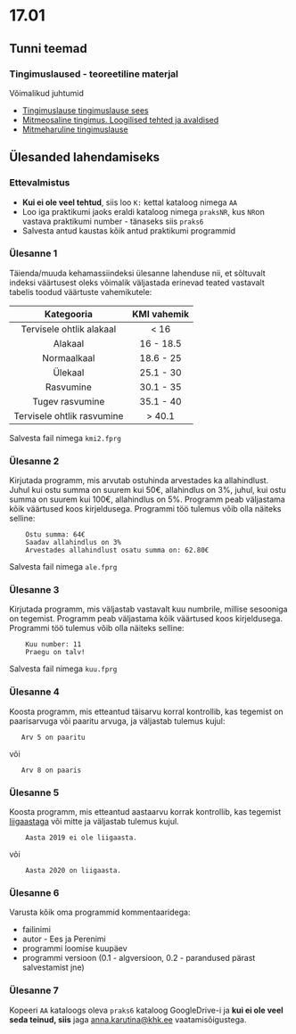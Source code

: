 # 17.01
## Tunni teemad
### Tingimuslaused - teoreetiline materjal
Võimalikud juhtumid
* [Tingimuslause tingimuslause sees](https://web.htk.tlu.ee/digitaru/programmeerimine/chapter/tingimuslause-tingimuslause-sees/)
* [Mitmeosaline tingimus. Loogilised tehted ja avaldised](https://web.htk.tlu.ee/digitaru/programmeerimine/chapter/mitmeosaline-tingimus-loogilised-tehted-ja-avaldised/)
* [Mitmeharuline tingimuslause](https://web.htk.tlu.ee/digitaru/programmeerimine/chapter/mitmeharuline-tingimuslause-elif-abil/)

## Ülesanded lahendamiseks
### Ettevalmistus
* <b>Kui ei ole veel tehtud</b>, siis loo `K:` kettal kataloog nimega `AA`
* Loo iga praktikumi jaoks eraldi kataloog nimega `praksNR`, kus `NR`on vastava praktikumi number - tänaseks siis `praks6`
* Salvesta antud kaustas kõik antud praktikumi programmid

### Ülesanne 1
Täienda/muuda kehamassiindeksi ülesanne lahenduse nii, et sõltuvalt indeksi väärtusest oleks võimalik väljastada erinevad teated vastavalt tabelis toodud väärtuste vahemikutele:

Kategooria	| KMI vahemik
:---:|:---:
Tervisele ohtlik alakaal	| < 16
Alakaal	| 16 - 18.5
Normaalkaal	| 18.6 - 25
Ülekaal	| 25.1 - 30
Rasvumine	| 30.1 - 35
Tugev rasvumine	| 35.1 - 40
Tervisele ohtlik rasvumine	| > 40.1

Salvesta fail nimega `kmi2.fprg`

### Ülesanne 2
Kirjutada programm, mis arvutab ostuhinda arvestades ka allahindlust. Juhul kui ostu summa on suurem kui 50&euro;, allahindlus on 3%, juhul, kui ostu summa on suurem kui 100&euro;, allahindlus on 5%. Programm peab väljastama kõik väärtused koos kirjeldusega. Programmi töö tulemus võib olla näiteks selline:
```
	Ostu summa: 64€
	Saadav allahindlus on 3%
	Arvestades allahindlust osatu summa on: 62.80€
```

Salvesta fail nimega `ale.fprg`

### Ülesanne 3
Kirjutada programm, mis väljastab vastavalt kuu numbrile, millise sesooniga on tegemist. Programm peab väljastama kõik väärtused koos kirjeldusega. Programmi töö tulemus võib olla näiteks selline:
```
	Kuu number: 11
	Praegu on talv!
```
Salvesta fail nimega `kuu.fprg`
### Ülesanne 4
Koosta programm, mis etteantud täisarvu korral kontrollib, kas tegemist on paarisarvuga või paaritu arvuga, ja väljastab tulemus kujul:
```
   Arv 5 on paaritu
```
või
```
   Arv 8 on paaris
```
### Ülesanne 5
Koosta programm, mis etteantud aastaarvu korrak kontrollib, kas tegemist [liigaastaga](https://et.wikipedia.org/wiki/Liigaasta) või mitte ja väljastab tulemus kujul.
```
    Aasta 2019 ei ole liigaasta.
```
või 
```
    Aasta 2020 on liigaasta.
```
### Ülesanne 6
Varusta kõik oma programmid kommentaaridega:
* failinimi
* autor  - Ees ja Perenimi
* programmi loomise kuupäev
* programmi versioon (0.1 - algversioon, 0.2 - parandused pärast salvestamist jne)
### Ülesanne 7
Kopeeri `AA` kataloogs oleva `praks6` kataloog GoogleDrive-i ja <b>kui ei ole veel seda teinud, siis</b> jaga [anna.karutina@khk.ee]("mailto:anna.karutina@khk.ee") vaatamisõigustega.